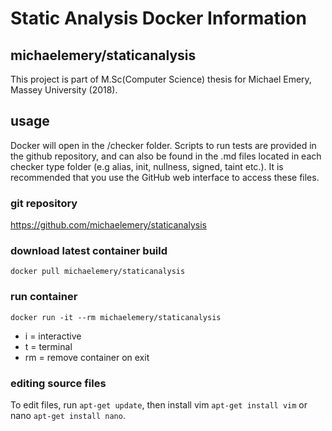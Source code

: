 # Static Analysis Docker Information

## michaelemery/staticanalysis

This project is part of M.Sc(Computer Science) thesis for Michael Emery, Massey University (2018).

## usage

Docker will open in the /checker folder. Scripts to run tests are provided in the github repository, and can also be found in the .md files located in each checker type folder (e.g alias, init, nullness, signed, taint etc.). It is recommended that you use the GitHub web interface to access these files.

### git repository
https://github.com/michaelemery/staticanalysis

### download latest container build

`docker pull michaelemery/staticanalysis`

### run container

`docker run -it --rm michaelemery/staticanalysis`

* i = interactive
* t = terminal
* rm = remove container on exit

### editing source files
To edit files, run `apt-get update`, then install vim `apt-get install vim` or nano `apt-get install nano`.

